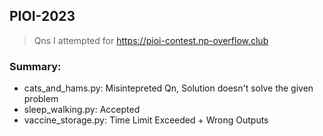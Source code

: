 ## PIOI-2023
> Qns I attempted for https://pioi-contest.np-overflow.club

### Summary:
- cats_and_hams.py: Misintepreted Qn, Solution doesn't solve the given problem
- sleep_walking.py: Accepted
- vaccine_storage.py: Time Limit Exceeded + Wrong Outputs

